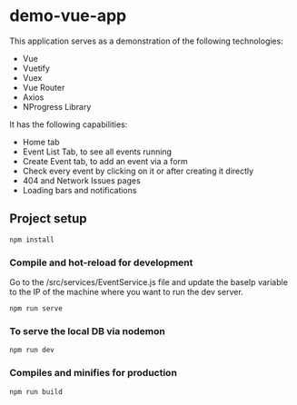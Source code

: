 # demo-vue-app

This application serves as a demonstration of the following technologies:

- Vue
- Vuetify
- Vuex
- Vue Router
- Axios
- NProgress Library

It has the following capabilities:

- Home tab
- Event List Tab, to see all events running
- Create Event tab, to add an event via a form
- Check every event by clicking on it or after creating it directly
- 404 and Network Issues pages
- Loading bars and notifications

## Project setup

```
npm install
```

### Compile and hot-reload for development

Go to the /src/services/EventService.js file and update the baseIp variable to the IP of the machine where you want to run the dev server.

```
npm run serve
```

### To serve the local DB via nodemon

```
npm run dev
```

### Compiles and minifies for production

```
npm run build
```
